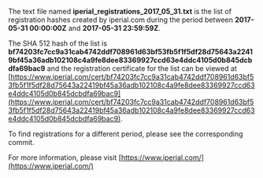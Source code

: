 The text file named **iperial_registrations_2017_05_31.txt** is the list of registration hashes created by iperial.com during the period between **2017-05-31 00:00:00Z** and **2017-05-31 23:59:59Z**.

The SHA 512 hash of the list is **bf74203fc7cc9a31cab4742ddf708961d63bf53fb5f1f5df28d75643a22419bf45a36adb102108c4a9fe8dee83369927ccd63e4ddc4105d0b845dcbdfa69bac9** and the registration certificate for the list can be viewed at [https://www.iperial.com/cert/bf74203fc7cc9a31cab4742ddf708961d63bf53fb5f1f5df28d75643a22419bf45a36adb102108c4a9fe8dee83369927ccd63e4ddc4105d0b845dcbdfa69bac9](https://www.iperial.com/cert/bf74203fc7cc9a31cab4742ddf708961d63bf53fb5f1f5df28d75643a22419bf45a36adb102108c4a9fe8dee83369927ccd63e4ddc4105d0b845dcbdfa69bac9).

To find registrations for a different period, please see the corresponding commit.

For more information, please visit [https://www.iperial.com/](https://www.iperial.com/)
